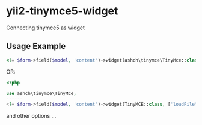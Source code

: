 # yii2-tinymce5-widget
Connecting tinymce5 as widget

Usage Example
-------------

``` php
<?= $form->field($model, 'content')->widget(ashch\tinymce\TinyMce::class); ?>
```
OR:
``` php
<?php

use ashch\tinymce\TinyMce;
------
<?= $form->field($model, 'content')->widget(TinyMCE::class, ['loadFileManager' => false, 'loadTemplates' => false,]); ?>
```
and other options ...


